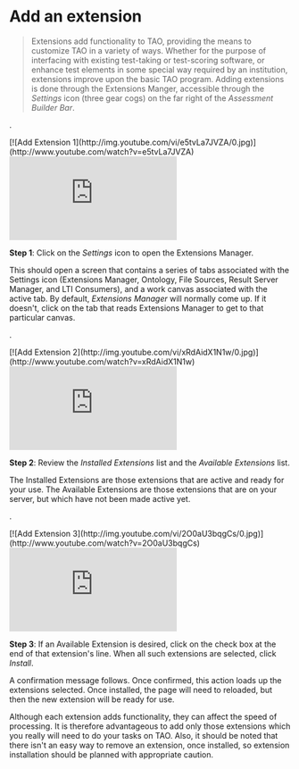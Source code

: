 # Add an extension


>Extensions add functionality to TAO, providing the means to customize TAO in a variety of ways. Whether for the purpose of interfacing with existing test-taking or test-scoring software, or enhance test elements in some special way required by an institution, extensions improve upon the basic TAO program. Adding extensions is done through the Extensions Manger, accessible through the *Settings* icon (three gear cogs) on the far right of the *Assessment Builder Bar*.

.

<div class="hidden-video">
[![Add Extension 1](http://img.youtube.com/vi/e5tvLa7JVZA/0.jpg)](http://www.youtube.com/watch?v=e5tvLa7JVZA)
</div>

<div class='embed-container'><iframe src="https://www.youtube.com/embed/e5tvLa7JVZA?rel=0" frameborder="0" allowfullscreen="true"="true"></iframe></div>

**Step 1**: Click on the *Settings* icon to open the Extensions Manager.

This should open a screen that contains a series of tabs associated with the Settings icon (Extensions Manager, Ontology, File Sources, Result Server Manager, and LTI Consumers), and a work canvas associated with the active tab. By default, *Extensions Manager* will normally come up. If it doesn't, click on the tab that reads Extensions Manager to get to that particular canvas.

.

<div class="hidden-video">
[![Add Extension 2](http://img.youtube.com/vi/xRdAidX1N1w/0.jpg)](http://www.youtube.com/watch?v=xRdAidX1N1w)
</div>

<div class='embed-container'><iframe src="https://www.youtube.com/embed/xRdAidX1N1w?rel=0" frameborder="0" allowfullscreen="true"></iframe></div>

**Step 2**: Review the *Installed Extensions* list and the *Available Extensions* list.

The Installed Extensions are those extensions that are active and ready for your use. The Available Extensions are those extensions that are on your server, but which have not been made active yet.

.

<div class="hidden-video">
[![Add Extension 3](http://img.youtube.com/vi/2O0aU3bqgCs/0.jpg)](http://www.youtube.com/watch?v=2O0aU3bqgCs)
</div>

<div class='embed-container'><iframe src="https://www.youtube.com/embed/2O0aU3bqgCs?rel=0" frameborder="0" allowfullscreen="true"></iframe></div>

**Step 3**: If an Available Extension is desired, click on the check box at the end of that extension's line. When all such extensions are selected, click *Install*.

A confirmation message follows. Once confirmed, this action loads up the extensions selected. Once installed, the page will need to reloaded, but then the new extension will be ready for use. 

Although each extension adds functionality, they can affect the speed of processing. It is therefore advantageous to add only those extensions which you really will need to do your tasks on TAO. Also, it should be noted that there isn't an easy way to remove an extension, once installed, so extension installation should be planned with appropriate caution.

